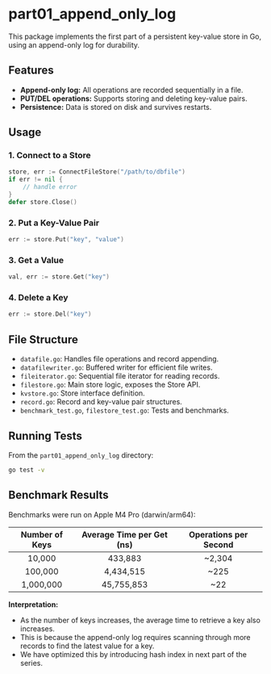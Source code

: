 
# part01_append_only_log

This package implements the first part of a persistent key-value store in Go, using an append-only log for durability.

## Features

- **Append-only log:** All operations are recorded sequentially in a file.
- **PUT/DEL operations:** Supports storing and deleting key-value pairs.
- **Persistence:** Data is stored on disk and survives restarts.

## Usage

### 1. Connect to a Store

```go
store, err := ConnectFileStore("/path/to/dbfile")
if err != nil {
	// handle error
}
defer store.Close()
```

### 2. Put a Key-Value Pair

```go
err := store.Put("key", "value")
```

### 3. Get a Value

```go
val, err := store.Get("key")
```

### 4. Delete a Key

```go
err := store.Del("key")
```

## File Structure

- `datafile.go`: Handles file operations and record appending.
- `datafilewriter.go`: Buffered writer for efficient file writes.
- `fileiterator.go`: Sequential file iterator for reading records.
- `filestore.go`: Main store logic, exposes the Store API.
- `kvstore.go`: Store interface definition.
- `record.go`: Record and key-value pair structures.
- `benchmark_test.go`, `filestore_test.go`: Tests and benchmarks.

## Running Tests

From the `part01_append_only_log` directory:

```sh
go test -v
```

## Benchmark Results

Benchmarks were run on Apple M4 Pro (darwin/arm64):

| Number of Keys | Average Time per Get (ns) | Operations per Second |
|:--------------:|:------------------------:|:---------------------:|
|    10,000      |        433,883           |      ~2,304           |
|   100,000      |      4,434,515           |        ~225           |
|  1,000,000     |     45,755,853           |         ~22           |

**Interpretation:**
- As the number of keys increases, the average time to retrieve a key also increases.
- This is because the append-only log requires scanning through more records to find the latest value for a key.
- We have optimized this by introducing hash index in next part of the series.


